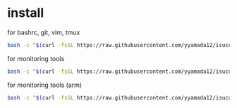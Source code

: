 # install

for bashrc, git, vim, tmux

```bash
bash -c "$(curl -fsSL https://raw.githubusercontent.com/yyamada12/isucon-settings/master/install_essentials.sh)"
```

for monitoring tools

```bash
bash -c "$(curl -fsSL https://raw.githubusercontent.com/yyamada12/isucon-settings/master/install_tools.sh)"
```

for monitoring tools (arm)

```bash
bash -c "$(curl -fsSL https://raw.githubusercontent.com/yyamada12/isucon-settings/master/install_tools_arm.sh)"
```
